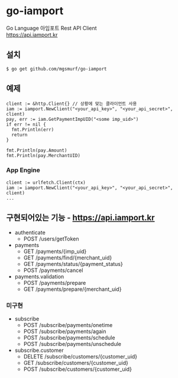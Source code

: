 # go-iamport

Go Language 아임포트 Rest API Client  
https://api.iamport.kr

## 설치

    $ go get github.com/mgsmurf/go-iamport

## 예제
    client := &http.Client{} // 상황에 맞는 클라이언트 사용
    iam := iamport.NewClient("<your_api_key>", "<your_api_secret>", client)
    pay, err := iam.GetPaymentImpUID("<some imp_uid>")
    if err != nil {
      fmt.Println(err)
      return
    }

    fmt.Println(pay.Amount)
    fmt.Println(pay.MerchantUID)

### App Engine
    client := urlfetch.Client(ctx)
    iam := iamport.NewClient("<your_api_key>", "<your_api_secret>", client)
    ...

## 구현되어있는 기능 - https://api.iamport.kr

- authenticate
  - POST /users/getToken
- payments  
  - GET /payments/{imp_uid}
  - GET /payments/find/{merchant_uid}
  - GET /payments/status/{payment_status}
  - POST /payments/cancel
- payments.validation
  - POST /payments/prepare
  - GET /payments/prepare/{merchant_uid}

### 미구현

- subscribe
  - POST /subscribe/payments/onetime
  - POST /subscribe/payments/again
  - POST /subscribe/payments/schedule
  - POST /subscribe/payments/unschedule
- subscribe.customer
  - DELETE /subscribe/customers/{customer_uid}
  - GET /subscribe/customers/{customer_uid}
  - POST /subscribe/customers/{customer_uid}
